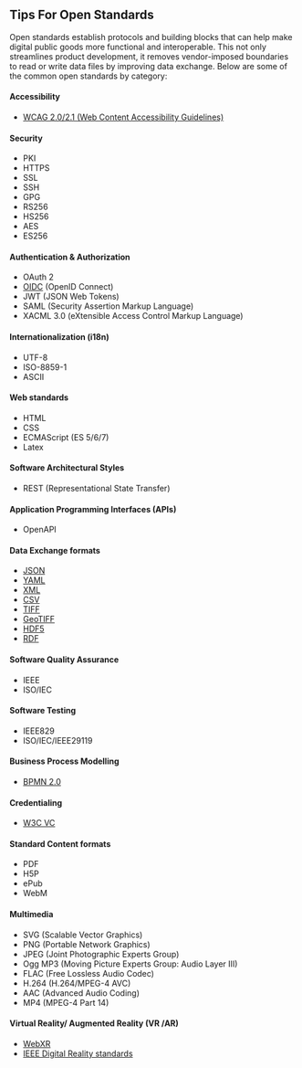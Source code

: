 ## Tips For Open Standards
Open standards establish protocols and building blocks that can help make digital public goods more functional and interoperable. This not only streamlines product development, it removes vendor-imposed boundaries to read or write data files by improving data exchange. Below are some of the common open standards by category: 

#### Accessibility
* [WCAG 2.0/2.1 (Web Content Accessibility Guidelines)](https://www.w3.org/WAI/standards-guidelines/wcag/)

#### Security
* PKI
* HTTPS
* SSL
* SSH
* GPG
* RS256
* HS256
* AES
* ES256

#### Authentication & Authorization
* OAuth 2
* [OIDC](https://openid.net/connect/) (OpenID Connect)
* JWT (JSON Web Tokens)
* SAML (Security Assertion Markup Language)
* XACML 3.0 (eXtensible Access Control Markup Language)

#### Internationalization (i18n)
* UTF-8
* ISO-8859-1
* ASCII

#### Web standards
* HTML
* CSS
* ECMAScript (ES 5/6/7)
* Latex

#### Software Architectural Styles
* REST (Representational State Transfer)

#### Application Programming Interfaces (APIs)
* OpenAPI

#### Data Exchange formats 
* [JSON](https://www.json.org/json-en.html)
* [YAML](https://yaml.org/)
* [XML](https://www.w3.org/standards/xml/core#:~:text=What%20is%20XML%3F,more%20suitable%20for%20Web%20use.)
* [CSV](https://en.wikipedia.org/wiki/Comma-separated_values)
* [TIFF](https://en.wikipedia.org/wiki/TIFF)
* [GeoTIFF](https://www.ogc.org/standards/geotiff)
* [HDF5](https://www.ogc.org/standards/HDF5)
* [RDF](https://en.wikipedia.org/wiki/Resource_Description_Framework)

#### Software Quality Assurance
* IEEE
* ISO/IEC

#### Software Testing 
* IEEE829
* ISO/IEC/IEEE29119

#### Business Process Modelling
* [BPMN 2.0](https://www.omg.org/spec/BPMN/2.0/)

#### Credentialing
* [W3C VC](https://www.w3.org/TR/vc-data-model/)

#### Standard Content formats
* PDF
* H5P
* ePub
* WebM
 
 #### Multimedia
* SVG (Scalable Vector Graphics)
* PNG (Portable Network Graphics)
* JPEG (Joint Photographic Experts Group)
* Ogg MP3 (Moving Picture Experts Group: Audio Layer III)
* FLAC (Free Lossless Audio Codec)
* H.264 (H.264/MPEG-4 AVC)
* AAC (Advanced Audio Coding)
* MP4 (MPEG-4 Part 14)

#### Virtual Reality/ Augmented Reality (VR /AR)
* [WebXR](https://www.w3.org/TR/webxr/)
* [IEEE Digital Reality standards](https://digitalreality.ieee.org/standards)